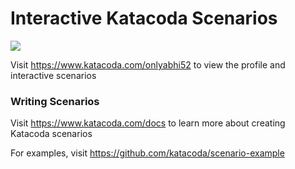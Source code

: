 # Interactive Katacoda Scenarios

[![](http://shields.katacoda.com/katacoda/onlyabhi52/count.svg)](https://www.katacoda.com/onlyabhi52 "Get your profile on Katacoda.com")

Visit https://www.katacoda.com/onlyabhi52 to view the profile and interactive scenarios

### Writing Scenarios
Visit https://www.katacoda.com/docs to learn more about creating Katacoda scenarios

For examples, visit https://github.com/katacoda/scenario-example
